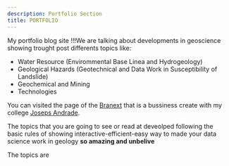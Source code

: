 ```yaml
---
description: Portfolio Section
title: PORTFOLIO
---
```


My portfolio blog site !!!We are talking about developments in geoscience showing trought post differents topics like:

*  Water Resource (Envirommental Base Linea and Hydrogeology)
*  Geological Hazards (Geotechnical and Data Work in Susceptibility of Landslide)
*  Geochemical and Mining
*  Technologies

You can visited the page of the [Branext](http://branext.com) that is a bussiness create with my college [Joseps Andrade](https://github.com/jacxter666x).

The topics that you are going to see or read at deveolped following the basic rules of showing interactive-efficient-easy way to made your data science work in geology **so amazing and unbelive**

The topics are 